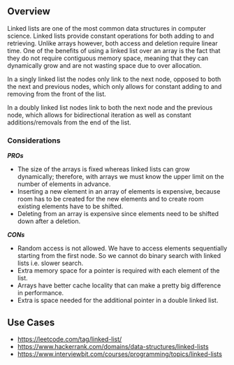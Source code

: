## Overview

Linked lists are one of the most common data structures in computer science.  Linked lists provide constant operations for both adding to and retrieving.  Unlike arrays however, both access and deletion require linear time.  One of the benefits of using a linked list over an array is the fact that they do not require contiguous memory space, meaning that they can dynamically grow and are not wasting space due to over allocation.

In a singly linked list the nodes only link to the next node, opposed to both the next and previous nodes, which only allows for constant adding to and removing from the front of the list.

In a doubly linked list nodes link to both the next node and the previous node, which allows for bidirectional iteration as well as constant additions/removals from the end of the list.

### Considerations

***PROs***
* The size of the arrays is fixed whereas linked lists can grow dynamically; therefore, with arrays we must know the upper limit on the number of elements in advance. 
* Inserting a new element in an array of elements is expensive, because room has to be created for the new elements and to create room existing elements have to be shifted.
* Deleting from an array is expensive since elements need to be shifted down after a deletion.

***CONs***
* Random access is not allowed. We have to access elements sequentially starting from the first node. So we cannot do binary search with linked lists i.e. slower search.
* Extra memory space for a pointer is required with each element of the list.
* Arrays have better cache locality that can make a pretty big difference in performance.
* Extra is space needed for the additional pointer in a double linked list.

## Use Cases

* https://leetcode.com/tag/linked-list/
* https://www.hackerrank.com/domains/data-structures/linked-lists
* https://www.interviewbit.com/courses/programming/topics/linked-lists
